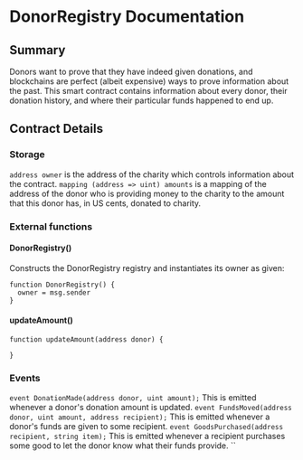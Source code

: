 # DonorRegistry Documentation

## Summary
Donors want to prove that they have indeed given donations, and blockchains are perfect (albeit expensive) ways to prove information about the past. This smart contract contains information about every donor, their donation history, and where their particular funds happened to end up.

## Contract Details

### Storage
`address owner` is the address of the charity which controls information about the contract.
`mapping (address => uint) amounts` is a mapping of the address of the donor who is providing money to the charity to the amount that this donor has, in US cents, donated to charity.

### External functions

#### DonorRegistry()
Constructs the DonorRegistry registry and instantiates its owner as given:
```
function DonorRegistry() {
  owner = msg.sender
}
```
#### updateAmount()

```
function updateAmount(address donor) {

}
```

### Events

`event DonationMade(address donor, uint amount);` This is emitted whenever a donor's donation amount is updated.
`event FundsMoved(address donor, uint amount, address recipient);` This is emitted whenever a donor's funds are given to some recipient.
`event GoodsPurchased(address recipient, string item);` This is emitted whenever a recipient purchases some good to let the donor know what their funds provide.
``
